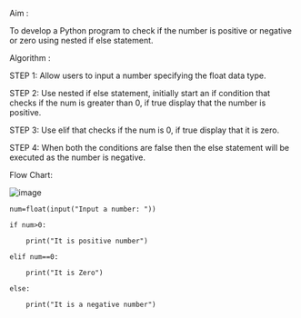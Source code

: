 Aim :

To develop a Python program to check if the number is positive or negative or zero using nested if else statement.



Algorithm :

STEP 1: Allow users to input a number specifying the float data type.

STEP 2: Use nested if else statement, initially start an if condition that checks if the num is greater than 0, if true display that the number is positive.

STEP 3: Use elif that checks if the num is 0, if true display that it is zero.

STEP 4: When both the conditions are false then the else statement will be executed as the number is negative.



Flow Chart:

![image](https://github.com/user-attachments/assets/3ff4c653-7118-4fe0-ac70-b5ff892003dc)


	num=float(input("Input a number: "))

	if num>0:

		print("It is positive number")
 
	elif num==0:

		print("It is Zero")
	
	else:

		print("It is a negative number")
